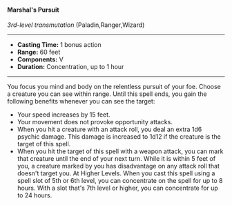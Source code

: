 #### Marshal's Pursuit
*3rd-level transmutation* (Paladin,Ranger,Wizard)
___
- **Casting Time:** 1 bonus action
- **Range:** 60 feet
- **Components:** V
- **Duration:** Concentration, up to 1 hour
---
You focus you mind and body on the relentless
pursuit of your foe. Choose a creature you can see
within range. Until this spell ends, you gain the
following benefits whenever you can see the target:
* Your speed increases by 15 feet.
* Your movement does not provoke opportunity
attacks.
* When you hit a creature with an attack roll, you
deal an extra 1d6 psychic damage. This damage
is increased to 1d12 if the creature is the target of
this spell.
* When you hit the target of this spell with a
weapon attack, you can mark that creature until
the end of your next turn. While it is within 5
feet of you, a creature marked by you has
disadvantage on any attack roll that doesn't
target you.
At Higher Levels.  When you cast this spell using
a spell slot of 5th or 6th level, you can concentrate
on the spell for up to 8 hours. With a slot that's 7th
level or higher, you can concentrate for up to 24
hours.
